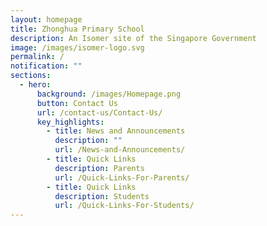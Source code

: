 ```yaml
---
layout: homepage
title: Zhonghua Primary School
description: An Isomer site of the Singapore Government
image: /images/isomer-logo.svg
permalink: /
notification: ""
sections:
  - hero:
      background: /images/Homepage.png
      button: Contact Us
      url: /contact-us/Contact-Us/
      key_highlights:
        - title: News and Announcements
          description: ""
          url: /News-and-Announcements/
        - title: Quick Links
          description: Parents
          url: /Quick-Links-For-Parents/
        - title: Quick Links
          description: Students
          url: /Quick-Links-For-Students/
---
```

